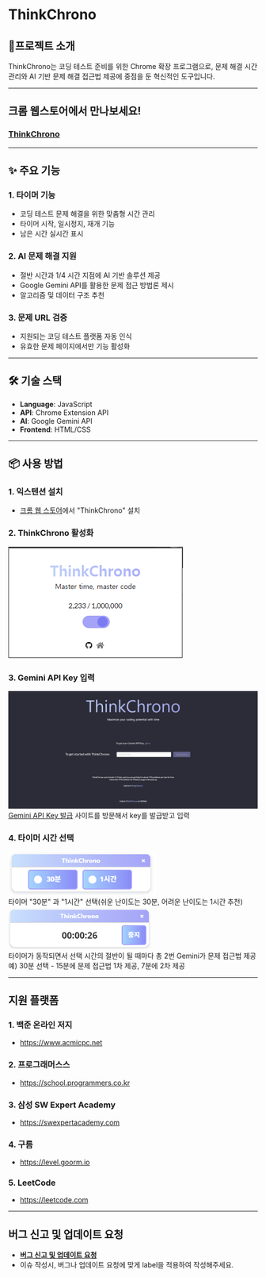 
# **ThinkChrono**

## **🚀프로젝트 소개**  
ThinkChrono는 코딩 테스트 준비를 위한 Chrome 확장 프로그램으로, 문제 해결 시간 관리와 AI 기반 문제 해결 접근법 제공에 중점을 둔 혁신적인 도구입니다.

---

## 크롬 웹스토어에서 만나보세요!
### [ThinkChrono](https://chromewebstore.google.com/detail/thinkchrono/ekmggciboabfjcniahpdglgdljlihopj?hl=ko)

---

## ✨ **주요 기능**

### 1. **타이머 기능**
- 코딩 테스트 문제 해결을 위한 맞춤형 시간 관리
- 타이머 시작, 일시정지, 재개 기능
- 남은 시간 실시간 표시

### 2. **AI 문제 해결 지원**
- 절반 시간과 1/4 시간 지점에 AI 기반 솔루션 제공
- Google Gemini API를 활용한 문제 접근 방법론 제시
- 알고리즘 및 데이터 구조 추천

### 3. **문제 URL 검증**
- 지원되는 코딩 테스트 플랫폼 자동 인식
- 유효한 문제 페이지에서만 기능 활성화

---

## 🛠 **기술 스택**
- **Language**: JavaScript  
- **API**: Chrome Extension API  
- **AI**: Google Gemini API  
- **Frontend**: HTML/CSS  

---

## 📦 **사용 방법**
### 1. **익스텐션 설치**
- [크롬 웹 스토어](https://chromewebstore.google.com/)에서 "ThinkChrono" 설치
### 2. **ThinkChrono 활성화**
![](assets/images/popup.png)
### 3. **Gemini API Key 입력**
![](assets/images/home.png)
[Gemini API Key 발급](https://aistudio.google.com/app/apikey) 사이트를 방문해서 key를 발급받고 입력
### 4. **타이머 시간 선택**
![](assets/images/timer.png)<br />
타이머 "30분" 과 "1시간" 선택(쉬운 난이도는 30분, 어려운 난이도는 1시간 추천)
![](assets/images/timing.png)<br />
타이머가 동작되면서 선택 시간의 절반이 될 때마다 총 2번 Gemini가 문제 접근법 제공
<br />
예) 30분 선택 - 15분에 문제 접근법 1차 제공, 7분에 2차 제공

---

## **지원 플랫폼**
### 1. **백준 온라인 저지**
- https://www.acmicpc.net
### 2. **프로그래머스스**
- https://school.programmers.co.kr
### 3. **삼성 SW Expert Academy**
- https://swexpertacademy.com
### 4. **구름**
- https://level.goorm.io
### 5. **LeetCode**
- https://leetcode.com

---

## **버그 신고 및 업데이트 요청**
- **[버그 신고 및 업데이트 요청](https://github.com/ThinkChrono/ThinkChrono/issues)**
- 이슈 작성시, 버그나 업데이트 요청에 맞게 label을 적용하여 작성해주세요.
